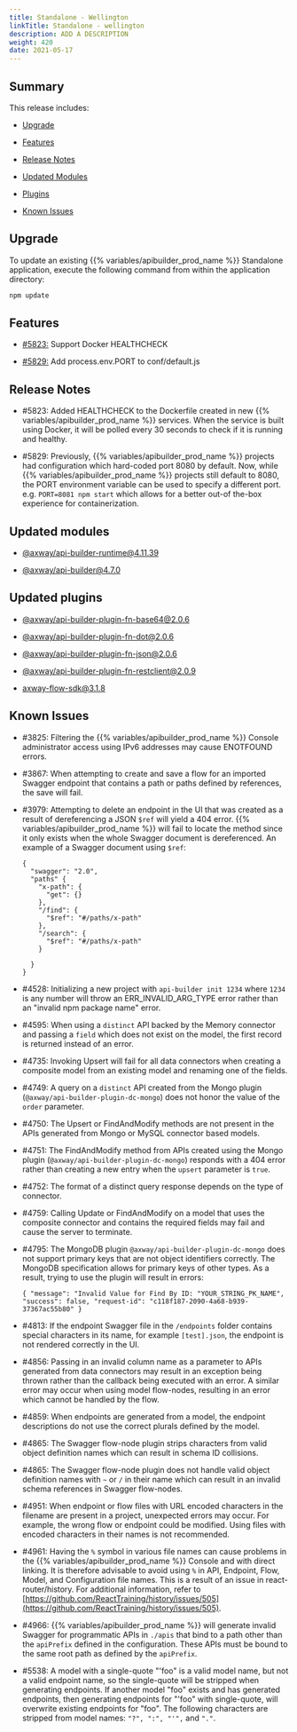 ```yaml
---
title: Standalone - Wellington
linkTitle: Standalone - wellington
description: ADD A DESCRIPTION
weight: 420
date: 2021-05-17
---
```


## Summary

This release includes:

* [Upgrade](#upgrade)

* [Features](#features)

* [Release Notes](#release-notes)

* [Updated Modules](#updated-modules)

* [Plugins](#updated-plugins)

* [Known Issues](#known-issues)

## Upgrade

To update an existing {{% variables/apibuilder_prod_name %}} Standalone application, execute the following command from within the application directory:

```bash
npm update
```

## Features

* [#5823:](#5823) Support Docker HEALTHCHECK

* [#5829:](#5829) Add process.env.PORT to conf/default.js

## Release Notes

* #5823: Added HEALTHCHECK to the Dockerfile created in new {{% variables/apibuilder_prod_name %}} services. When the service is built using Docker, it will be polled every 30 seconds to check if it is running and healthy.

* #5829: Previously, {{% variables/apibuilder_prod_name %}} projects had configuration which hard-coded port 8080 by default. Now, while {{% variables/apibuilder_prod_name %}} projects still default to 8080, the PORT environment variable can be used to specify a different port. e.g. `PORT=8081 npm start` which allows for a better out-of the-box experience for containerization.

## Updated modules

* [@axway/api-builder-runtime@4.11.39](https://www.npmjs.com/package/@axway/api-builder-runtime/v/4.11.39)

* [@axway/api-builder@4.7.0](https://www.npmjs.com/package/@axway/api-builder/v/4.7.0)

## Updated plugins

* [@axway/api-builder-plugin-fn-base64@2.0.6](https://www.npmjs.com/package/@axway/api-builder-plugin-fn-base64/v/2.0.6)

* [@axway/api-builder-plugin-fn-dot@2.0.6](https://www.npmjs.com/package/@axway/api-builder-plugin-fn-dot/v/2.0.6)

* [@axway/api-builder-plugin-fn-json@2.0.6](https://www.npmjs.com/package/@axway/api-builder-plugin-fn-json/v/2.0.6)

* [@axway/api-builder-plugin-fn-restclient@2.0.9](https://www.npmjs.com/package/@axway/api-builder-plugin-fn-restclient/v/2.0.9)

* [axway-flow-sdk@3.1.8](https://www.npmjs.com/package/axway-flow-sdk/v/3.1.8)

## Known Issues

* #3825: Filtering the {{% variables/apibuilder_prod_name %}} Console administrator access using IPv6 addresses may cause ENOTFOUND errors.

* #3867: When attempting to create and save a flow for an imported Swagger endpoint that contains a path or paths defined by references, the save will fail.

* #3979: Attempting to delete an endpoint in the UI that was created as a result of dereferencing a JSON `$ref` will yield a 404 error. {{% variables/apibuilder_prod_name %}} will fail to locate the method since it only exists when the whole Swagger document is dereferenced. An example of a Swagger document using `$ref`:

    ```
    {
      "swagger": "2.0",
      "paths" {
        "x-path": {
          "get": {}
        },
        "/find": {
          "$ref": "#/paths/x-path"
        },
        "/search": {
          "$ref": "#/paths/x-path"
        }

      }
    }
    ```

* #4528: Initializing a new project with `api-builder init 1234` where `1234` is any number will throw an ERR_INVALID_ARG_TYPE error rather than an "invalid npm package name" error.

* #4595: When using a `distinct` API backed by the Memory connector and passing a `field` which does not exist on the model, the first record is returned instead of an error.

* #4735: Invoking Upsert will fail for all data connectors when creating a composite model from an existing model and renaming one of the fields.

* #4749: A query on a `distinct` API created from the Mongo plugin (`@axway/api-builder-plugin-dc-mongo`) does not honor the value of the `order` parameter.

* #4750: The Upsert or FindAndModify methods are not present in the APIs generated from Mongo or MySQL connector based models.

* #4751: The FindAndModify method from APIs created using the Mongo plugin (`@axway/api-builder-plugin-dc-mongo`) responds with a 404 error rather than creating a new entry when the `upsert` parameter is `true`.

* #4752: The format of a distinct query response depends on the type of connector.

* #4759: Calling Update or FindAndModify on a model that uses the composite connector and contains the required fields may fail and cause the server to terminate.

* #4795: The MongoDB plugin `@axway/api-builder-plugin-dc-mongo` does not support primary keys that are not object identifiers correctly. The MongoDB specification allows for primary keys of other types. As a result, trying to use the plugin will result in errors:

    ```
    { "message": "Invalid Value for Find By ID: "YOUR_STRING_PK_NAME", "success": false, "request-id": "c118f187-2090-4a68-b939-37367ac55b80" }
    ```

* #4813: If the endpoint Swagger file in the `/endpoints` folder contains special characters in its name, for example `[test].json`, the endpoint is not rendered correctly in the UI.

* #4856: Passing in an invalid column name as a parameter to APIs generated from data connectors may result in an exception being thrown rather than the callback being executed with an error. A similar error may occur when using model flow-nodes, resulting in an error which cannot be handled by the flow.

* #4859: When endpoints are generated from a model, the endpoint descriptions do not use the correct plurals defined by the model.

* #4865: The Swagger flow-node plugin strips characters from valid object definition names which can result in schema ID collisions.

* #4865: The Swagger flow-node plugin does not handle valid object definition names with `~` or `/` in their name which can result in an invalid schema references in Swagger flow-nodes.

* #4951: When endpoint or flow files with URL encoded characters in the filename are present in a project, unexpected errors may occur. For example, the wrong flow or endpoint could be modified. Using files with encoded characters in their names is not recommended.

* #4961: Having the `%` symbol in various file names can cause problems in the {{% variables/apibuilder_prod_name %}} Console and with direct linking. It is therefore advisable to avoid using `%` in API, Endpoint, Flow, Model, and Configuration file names. This is a result of an issue in react-router/history. For additional information, refer to [https://github.com/ReactTraining/history/issues/505](https://github.com/ReactTraining/history/issues/505).

* #4966: {{% variables/apibuilder_prod_name %}} will generate invalid Swagger for programmatic APIs in `./apis` that bind to a path other than the `apiPrefix` defined in the configuration. These APIs must be bound to the same root path as defined by the `apiPrefix`.

* #5538: A model with a single-quote "'foo" is a valid model name, but not a valid endpoint name, so the single-quote will be stripped when generating endpoints. If another model "foo" exists and has generated endpoints, then generating endpoints for "'foo" with single-quote, will overwrite existing endpoints for "foo". The following characters are stripped from model names: `"?", ":", "'",` and `"."`.
